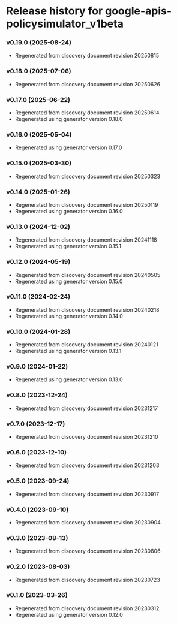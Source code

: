 # Release history for google-apis-policysimulator_v1beta

### v0.19.0 (2025-08-24)

* Regenerated from discovery document revision 20250815

### v0.18.0 (2025-07-06)

* Regenerated from discovery document revision 20250626

### v0.17.0 (2025-06-22)

* Regenerated from discovery document revision 20250614
* Regenerated using generator version 0.18.0

### v0.16.0 (2025-05-04)

* Regenerated using generator version 0.17.0

### v0.15.0 (2025-03-30)

* Regenerated from discovery document revision 20250323

### v0.14.0 (2025-01-26)

* Regenerated from discovery document revision 20250119
* Regenerated using generator version 0.16.0

### v0.13.0 (2024-12-02)

* Regenerated from discovery document revision 20241118
* Regenerated using generator version 0.15.1

### v0.12.0 (2024-05-19)

* Regenerated from discovery document revision 20240505
* Regenerated using generator version 0.15.0

### v0.11.0 (2024-02-24)

* Regenerated from discovery document revision 20240218
* Regenerated using generator version 0.14.0

### v0.10.0 (2024-01-28)

* Regenerated from discovery document revision 20240121
* Regenerated using generator version 0.13.1

### v0.9.0 (2024-01-22)

* Regenerated using generator version 0.13.0

### v0.8.0 (2023-12-24)

* Regenerated from discovery document revision 20231217

### v0.7.0 (2023-12-17)

* Regenerated from discovery document revision 20231210

### v0.6.0 (2023-12-10)

* Regenerated from discovery document revision 20231203

### v0.5.0 (2023-09-24)

* Regenerated from discovery document revision 20230917

### v0.4.0 (2023-09-10)

* Regenerated from discovery document revision 20230904

### v0.3.0 (2023-08-13)

* Regenerated from discovery document revision 20230806

### v0.2.0 (2023-08-03)

* Regenerated from discovery document revision 20230723

### v0.1.0 (2023-03-26)

* Regenerated from discovery document revision 20230312
* Regenerated using generator version 0.12.0

